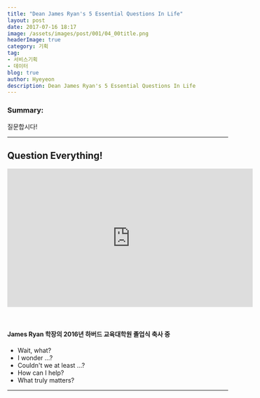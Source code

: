 ```yaml
---
title: "Dean James Ryan's 5 Essential Questions In Life"
layout: post
date: 2017-07-16 18:17
image: /assets/images/post/001/04_00title.png
headerImage: true
category: 기획
tag:
- 서비스기획
- 데이터
blog: true
author: Hyeyeon
description: Dean James Ryan's 5 Essential Questions In Life
---
```


### Summary:

질문합시다!

---

## Question Everything!

<p align="middle">
<iframe width="560" height="315" src="https://www.youtube.com/embed/bW0NguMGIbE" frameborder="0" allowfullscreen></iframe></p>

<br>

#### James Ryan 학장의 2016년 하버드 교육대학원 졸업식 축사 중

- Wait, what?
- I wonder ...?
- Couldn't we at least ...?
- How can I help?
- What truly matters?

---
